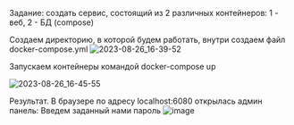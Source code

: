 Задание: создать сервис, состоящий из 2 различных контейнеров: 1 - веб, 2 - БД (compose)

Создаем директорию, в которой будем работать, внутри создаем файл docker-compose.yml
![2023-08-26_16-39-52](https://github.com/Loromirov/-ontainers/assets/117039676/1f3da202-0eb6-48bb-8216-0da7a32d37ca)

Запускаем контейнеры командой
docker-compose up

![2023-08-26_16-45-55](https://github.com/Loromirov/-ontainers/assets/117039676/e53cf88d-a46a-4c9c-ada4-e0e6db51e61c)

Результат.
В браузере по адресу localhost:6080 открылась админ панель:
Введем заданный нами пароль
![image](https://github.com/Loromirov/-ontainers/assets/117039676/2e333919-f45e-4717-aae5-4a08246961bd)

